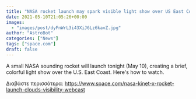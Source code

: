 ```yaml
---
title: "NASA rocket launch may spark visible light show over US East Coast and Bermuda tonight"
date: 2021-05-10T21:05:26+00:00
images:
  - "images/post/dyFnWrL3i43XiJ6Lz6kavZ.jpg"
author: "AstroBot"
categories: ["News"]
tags: ["space.com"]
draft: false
---
```


A small NASA sounding rocket will launch tonight (May 10), creating a brief, colorful light show over the U.S. East Coast. Here's how to watch. 

Διαβάστε περισσότερα: https://www.space.com/nasa-kinet-x-rocket-launch-clouds-visibility-webcast
